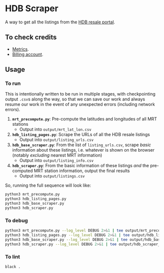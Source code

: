 # HDB Scraper

A way to get all the listings from the [HDB resale portal](https://homes.hdb.gov.sg/home/finding-a-flat).

## To check credits

- [Metrics](https://console.cloud.google.com/google/maps-apis/metrics?project=first-server-449508-n0&inv=1&invt=Ab3etw).
- [Billing account](https://console.cloud.google.com/billing/016D1B-EEA421-736499/reports?project=first-server-449508-n0&inv=1&invt=Ab3etw).

## Usage

### To run

This is intentionally written to be run in multiple stages,
with checkpointing output `.csv`s along the way,
so that we can save our work and always resume our work
in the event of any unexpected errors (including network errors).

1. **`mrt_precompute.py`**:
   Pre-compute the latitudes and longitudes of all MRT stations
   - Output into `output/mrt_lat_lon.csv`
2. **`hdb_listing_pages.py`**:
   Scrape the URLs of all the HDB resale listings
   - Output into `output/listing_urls.csv`
3. **`hdb_base_scraper.py`**:
   From the list of `listing_urls.csv`, scrape _basic_ information about
   these listings, i.e. whatever is shown on the browser
   (notably _excluding_ nearest MRT information)
   - Output into `output/listing_info.csv`
4. **`hdb_scraper.py`**:
   From the basic information of these listings _and_ the pre-computed
   MRT station information, output the final results
   - Output into `output/listings.csv`

So, running the full sequence will look like:

```bash
python3 mrt_precompute.py
python3 hdb_listing_pages.py
python3 hdb_base_scraper.py
python3 hdb_scraper.py
```

### To debug

```bash
python3 mrt_precompute.py --log_level DEBUG 2>&1 | tee output/mrt_precompute_out.txt
python3 hdb_listing_pages.py --log_level DEBUG 2>&1 | tee output/hdb_listing_pages_out.txt
python3 hdb_base_scraper.py --log_level DEBUG 2>&1 | tee output/hdb_base_scraper_out.txt
python3 hdb_scraper.py --log_level DEBUG 2>&1 | tee output/hdb_scraper_out.txt
```

### To lint

```bash
black .
```

